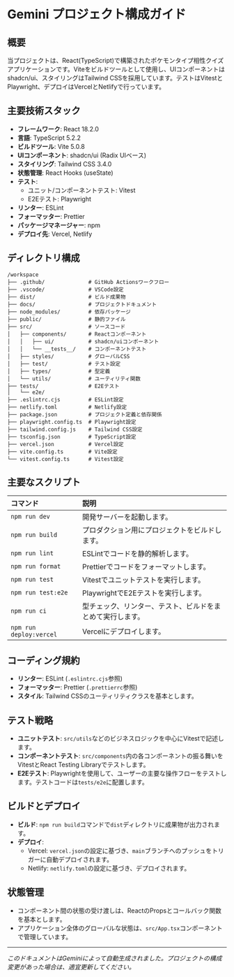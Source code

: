 # Gemini プロジェクト構成ガイド

## 概要

当プロジェクトは、React(TypeScript)で構築されたポケモンタイプ相性クイズアプリケーションです。Viteをビルドツールとして使用し、UIコンポーネントはshadcn/ui、スタイリングはTailwind CSSを採用しています。テストはVitestとPlaywright、デプロイはVercelとNetlifyで行っています。

## 主要技術スタック

*   **フレームワーク**: React 18.2.0
*   **言語**: TypeScript 5.2.2
*   **ビルドツール**: Vite 5.0.8
*   **UIコンポーネント**: shadcn/ui (Radix UIベース)
*   **スタイリング**: Tailwind CSS 3.4.0
*   **状態管理**: React Hooks (useState)
*   **テスト**:
    *   ユニット/コンポーネントテスト: Vitest
    *   E2Eテスト: Playwright
*   **リンター**: ESLint
*   **フォーマッター**: Prettier
*   **パッケージマネージャー**: npm
*   **デプロイ先**: Vercel, Netlify

## ディレクトリ構成

```
/workspace
├── .github/              # GitHub Actionsワークフロー
├── .vscode/              # VSCode設定
├── dist/                 # ビルド成果物
├── docs/                 # プロジェクトドキュメント
├── node_modules/         # 依存パッケージ
├── public/               # 静的ファイル
├── src/                  # ソースコード
│   ├── components/       # Reactコンポーネント
│   │   ├── ui/           # shadcn/uiコンポーネント
│   │   └── __tests__/    # コンポーネントテスト
│   ├── styles/           # グローバルCSS
│   ├── test/             # テスト設定
│   ├── types/            # 型定義
│   └── utils/            # ユーティリティ関数
├── tests/                # E2Eテスト
│   └── e2e/
├── .eslintrc.cjs         # ESLint設定
├── netlify.toml          # Netlify設定
├── package.json          # プロジェクト定義と依存関係
├── playwright.config.ts  # Playwright設定
├── tailwind.config.js    # Tailwind CSS設定
├── tsconfig.json         # TypeScript設定
├── vercel.json           # Vercel設定
├── vite.config.ts        # Vite設定
└── vitest.config.ts      # Vitest設定
```

## 主要なスクリプト

| コマンド | 説明 |
| :--- | :--- |
| `npm run dev` | 開発サーバーを起動します。 |
| `npm run build` | プロダクション用にプロジェクトをビルドします。 |
| `npm run lint` | ESLintでコードを静的解析します。 |
| `npm run format` | Prettierでコードをフォーマットします。 |
| `npm run test` | Vitestでユニットテストを実行します。 |
| `npm run test:e2e` | PlaywrightでE2Eテストを実行します。 |
| `npm run ci` | 型チェック、リンター、テスト、ビルドをまとめて実行します。 |
| `npm run deploy:vercel` | Vercelにデプロイします。 |

## コーディング規約

*   **リンター**: ESLint (`.eslintrc.cjs`参照)
*   **フォーマッター**: Prettier (`.prettierrc`参照)
*   **スタイル**: Tailwind CSSのユーティリティクラスを基本とします。

## テスト戦略

*   **ユニットテスト**: `src/utils`などのビジネスロジックを中心にVitestで記述します。
*   **コンポーネントテスト**: `src/components`内の各コンポーネントの振る舞いをVitestとReact Testing Libraryでテストします。
*   **E2Eテスト**: Playwrightを使用して、ユーザーの主要な操作フローをテストします。テストコードは`tests/e2e`に配置します。

## ビルドとデプロイ

*   **ビルド**: `npm run build`コマンドで`dist`ディレクトリに成果物が出力されます。
*   **デプロイ**:
    *   Vercel: `vercel.json`の設定に基づき、`main`ブランチへのプッシュをトリガーに自動デプロイされます。
    *   Netlify: `netlify.toml`の設定に基づき、デプロイされます。

## 状態管理

*   コンポーネント間の状態の受け渡しは、ReactのPropsとコールバック関数を基本とします。
*   アプリケーション全体のグローバルな状態は、`src/App.tsx`コンポーネントで管理しています。

---
*このドキュメントはGeminiによって自動生成されました。プロジェクトの構成変更があった場合は、適宜更新してください。*
